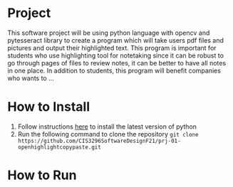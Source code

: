 # Project 

This software project will be using python language with opencv and pytesseract library to create a program which will take users pdf files and pictures and output their highlighted text. This program is important for students who use highlighting tool for notetaking since it can be robust to go through pages of files to review notes, it can be better to have all notes in one place. In addition to students, this program will benefit companies who wants to ...


# How to Install

1) Follow instructions [here](https://www.python.org) to install the latest version of python
2) Run the following command to clone the repository ```git clone https://github.com/CIS3296SoftwareDesignF21/prj-01-openhighlightcopypaste.git ```

# How to Run


